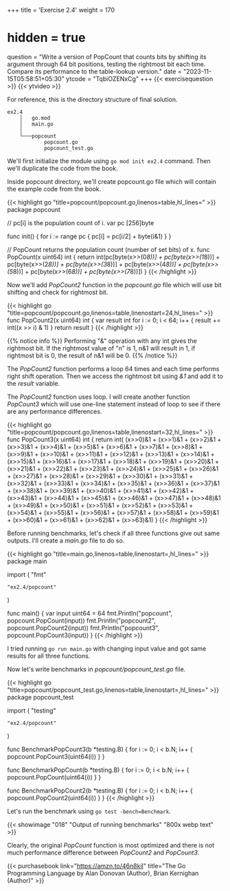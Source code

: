 +++
title = 'Exercise 2.4'
weight = 170
# hidden = true
question = "Write a version of PopCount that counts bits by shifting its argument through 64 bit positions, testing the rightmost bit each time. Compare its performance to the table-lookup version."
date = "2023-11-15T05:58:51+05:30"
ytcode = "TqbiOZENxCg"
+++
{{< exercisequestion >}}
{{< ytvideo >}}

For reference, this is the directory structure of final solution.
```
ex2.4
    │   go.mod
    │   main.go
    │
    └───popcount
            popcount.go
            popcount_test.go
```

We'll first initialize the module using `go mod init ex2.4` command. Then we'll duplicate the code from the book.

Inside popcount directory, we'll create popcount.go file which will contain the example code from the book.

{{< highlight go "title=popcount/popcount.go,linenos=table,hl_lines=" >}}
package popcount

// pc[i] is the population count of i.
var pc [256]byte

func init() {
	for i := range pc {
		pc[i] = pc[i/2] + byte(i&1)
	}
}

// PopCount returns the population count (number of set bits) of x.
func PopCount(x uint64) int {
	return int(pc[byte(x>>(0*8))] +
		pc[byte(x>>(1*8))] +
		pc[byte(x>>(2*8))] +
		pc[byte(x>>(3*8))] +
		pc[byte(x>>(4*8))] +
		pc[byte(x>>(5*8))] +
		pc[byte(x>>(6*8))] +
		pc[byte(x>>(7*8))])
}
{{< /highlight >}}

Now we'll add *PopCount2* function in the *popcount.go* file which will use bit shifting and check for rightmost bit.

{{< highlight go "title=popcount/popcount.go,linenos=table,linenostart=24,hl_lines=" >}}
func PopCount2(x uint64) int {
	var result int
	for i := 0; i < 64; i++ {
		result += int((x >> i) & 1)
	}
	return result
}
{{< /highlight >}}

{{% notice info %}}
Performing "&" operation with any int gives the rightmost bit. If the rightmost value of "n" is 1, n&1 will result in 1, if rightmost bit is 0, the result of n&1 will be 0.
{{% /notice %}}

The *PopCount2* function performs a loop 64 times and each time performs right shift operation. Then we access the rightmost bit using *&1* and add it to the *result* variable.

The *PopCount2* function uses loop. I will create another function *PopCount3* which will use one-line statement instead of loop to see if there are any performance differences.

{{< highlight go "title=popcount/popcount.go,linenos=table,linenostart=32,hl_lines=" >}}
func PopCount3(x uint64) int {
	return int(
		(x>>0)&1 + (x>>1)&1 + (x>>2)&1 + (x>>3)&1 +
			(x>>4)&1 + (x>>5)&1 + (x>>6)&1 + (x>>7)&1 +
			(x>>8)&1 + (x>>9)&1 + (x>>10)&1 + (x>>11)&1 +
			(x>>12)&1 + (x>>13)&1 + (x>>14)&1 + (x>>15)&1 +
			(x>>16)&1 + (x>>17)&1 + (x>>18)&1 + (x>>19)&1 +
			(x>>20)&1 + (x>>21)&1 + (x>>22)&1 + (x>>23)&1 +
			(x>>24)&1 + (x>>25)&1 + (x>>26)&1 + (x>>27)&1 +
			(x>>28)&1 + (x>>29)&1 + (x>>30)&1 + (x>>31)&1 +
			(x>>32)&1 + (x>>33)&1 + (x>>34)&1 + (x>>35)&1 +
			(x>>36)&1 + (x>>37)&1 + (x>>38)&1 + (x>>39)&1 +
			(x>>40)&1 + (x>>41)&1 + (x>>42)&1 + (x>>43)&1 +
			(x>>44)&1 + (x>>45)&1 + (x>>46)&1 + (x>>47)&1 +
			(x>>48)&1 + (x>>49)&1 + (x>>50)&1 + (x>>51)&1 +
			(x>>52)&1 + (x>>53)&1 + (x>>54)&1 + (x>>55)&1 +
			(x>>56)&1 + (x>>57)&1 + (x>>58)&1 + (x>>59)&1 +
			(x>>60)&1 + (x>>61)&1 + (x>>62)&1 + (x>>63)&1)
}
{{< /highlight >}}

Before running benchmarks, let's check if all three functions give out same outputs. I'll create a *main.go* file to do so.

{{< highlight go "title=main.go,linenos=table,linenostart=,hl_lines=" >}}
package main

import (
	"fmt"

	"ex2.4/popcount"
)

func main() {
	var input uint64 = 64
	fmt.Println("popcount", popcount.PopCount(input))
	fmt.Println("popcount2", popcount.PopCount2(input))
	fmt.Println("popcount3", popcount.PopCount3(input))
}
{{< /highlight >}}

I tried running `go run main.go` with changing input value and got same results for all three functions.

Now let's write benchmarks in *popcount/popcount_test.go* file.

{{< highlight go "title=popcount/popcount_test.go,linenos=table,linenostart=,hl_lines=" >}}
package popcount_test

import (
	"testing"

	"ex2.4/popcount"
)

func BenchmarkPopCount3(b *testing.B) {
	for i := 0; i < b.N; i++ {
		popcount.PopCount3(uint64(i))
	}
}

func BenchmarkPopCount(b *testing.B) {
	for i := 0; i < b.N; i++ {
		popcount.PopCount(uint64(i))
	}
}

func BenchmarkPopCount2(b *testing.B) {
	for i := 0; i < b.N; i++ {
		popcount.PopCount2(uint64(i))
	}
}
{{< /highlight >}}

Let's run the benchmark using `go test -bench=Benchmark`.

{{< showimage "018" "Output of running benchmarks" "800x webp text" >}}

Clearly, the original *PopCount* function is most optimized and there is not much performance difference between *PopCount2* and *PopCount3*.

{{< purchasebook link="https://amzn.to/46n8kiI" title="The Go Programming Language by Alan Donovan (Author), Brian Kernighan (Author)" >}}

